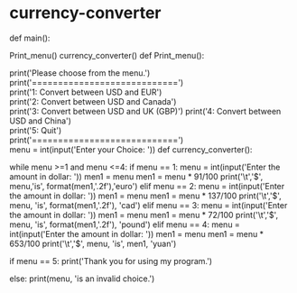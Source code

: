 # currency-converter
def main():

Print_menu()
currency_converter()
def Print_menu():

print('Please choose from the menu.')       
print('============================')       
print('1: Convert between USD and EUR')     
print('2: Convert between USD and Canada')  
print('3: Convert between USD and UK (GBP)')
print('4: Convert between USD and China')   
print('5: Quit')                            
print('============================')       
menu = int(input('Enter your Choice: '))
def currency_converter():

while menu >=1 and menu <=4:
    if menu == 1:
         menu = int(input('Enter the amount in dollar: '))
         men1 = menu 
         men1 = menu * 91/100 
         print('\t','$', menu,'is', format(men1,'.2f'),'euro')
    elif menu == 2:
        menu = int(input('Enter the amount in dollar: '))
        men1 = menu 
        men1 = menu * 137/100 
        print('\t','$', menu, 'is', format(men1,'.2f'), 'cad')
    elif menu == 3:
        menu = int(input('Enter the amount in dollar: '))
        men1 = menu 
        men1 = menu * 72/100 
        print('\t','$', menu, 'is', format(men1,'.2f'), 'pound')
    elif menu == 4:
        menu = int(input('Enter the amount in dollar: '))
        men1 = menu 
        men1 = menu * 653/100 
        print('\t','$', menu, 'is', men1, 'yuan')

if menu == 5:
    print('Thank you for using my program.')

else:
    print(menu, 'is an invalid choice.')
